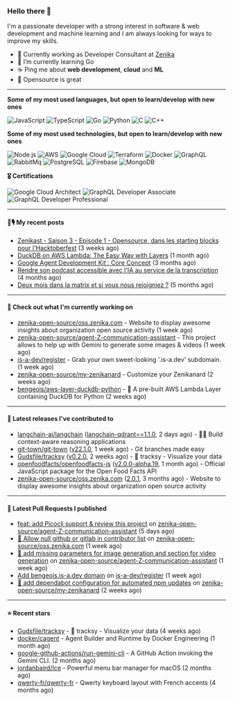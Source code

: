 ### Hello there 👋

I'm a passionate developer with a strong interest in software & web development and machine learning and I am always looking for ways to improve my skills.

- 💼 Currently working as Developer Consultant at [Zenika](https://github.com/Zenika)
- 🌱 I’m currently learning Go
- ☕️ Ping me about **web development**, **cloud** and **ML**
- 💙 Opensource is great

<hr/>

**Some of my most used languages, but open to learn/develop with new ones**

![JavaScript](https://img.shields.io/badge/-JavaScript-000?&logo=JavaScript)
![TypeScript](https://img.shields.io/badge/-TypeScript-000?&logo=TypeScript)
![Go](https://img.shields.io/badge/-Go-000?&logo=Go)
![Python](https://img.shields.io/badge/-Python-000?&logo=Python)
![C](https://img.shields.io/badge/-C-000?&logo=C)
![C++](https://img.shields.io/badge/-C++-000?&logo=c%2b%2b&logoColor=00599C)

**Some of my most used technologies, but open to learn/develop with new ones**

![Node.js](https://img.shields.io/badge/-Node.js-000?&logo=node.js)
![AWS](https://img.shields.io/badge/-AWS-000?&logo=AmazonAWS)
![Google Cloud](https://img.shields.io/badge/-Google_Cloud-000?&logo=google-cloud)
![Terraform](https://img.shields.io/badge/-Terraform-000?&logo=Terraform)
![Docker](https://img.shields.io/badge/-Docker-000?&logo=Docker)
![GraphQL](https://img.shields.io/badge/-GrapqhQL-000?&logo=graphql)
![RabbitMq](https://img.shields.io/badge/-RabbitMq-000?&logo=RabbitMq)
![PostgreSQL](https://img.shields.io/badge/-PostgreSQL-000?&logo=PostgreSQL)
![Firebase](https://img.shields.io/badge/-Firebase-000?&logo=Firebase)
![MongoDB](https://img.shields.io/badge/-MongoDB-000?&logo=MongoDB)

**🎖️ Certifications**

![Google Cloud Architect](https://img.shields.io/badge/-Google_Cloud_Architect-000?&logo=google-cloud)
![GraphQL Developer Associate](https://img.shields.io/badge/-GrapqhQL_Developer_Associate-000?&logo=graphql)
![GraphQL Developer Professional](https://img.shields.io/badge/-GrapqhQL_Developer_Professional-000?&logo=graphql)

<hr/>

#### 📕🎙️ My recent posts

- [Zenikast -  Saison 3 - Episode 1 - Opensource, dans les starting blocks pour l&#39;Hacktoberfest](https://open.spotify.com/episode/54Fcamtxrrod6OYPEvbF7N) (3 weeks ago)
- [DuckDB on AWS Lambda: The Easy Way with Layers](https://bbourgeois.dev/blog/2025/04-duckdb-aws-lambda-layers/) (1 month ago)
- [Google Agent Development Kit : Core Concept](https://bbourgeois.dev/blog/2025/03-adk-core-concept/) (3 months ago)
- [Rendre son podcast accessible avec l&#39;IA au service de la transcription](https://bbourgeois.dev/blog/2025/02-rendre-podcast-accessible/) (4 months ago)
- [Deux mois dans la matrix et si vous nous rejoigniez ?](https://bbourgeois.dev/talks/2025/matrix/) (5 months ago)

<hr/>

#### 👷 Check out what I'm currently working on

- [zenika-open-source/oss.zenika.com](https://github.com/zenika-open-source/oss.zenika.com) - Website to display awesome insights about organization open source activity (1 week ago)
- [zenika-open-source/agent-Z-communication-assistant](https://github.com/zenika-open-source/agent-Z-communication-assistant) - This project allows to help up with Gemini to generate some images &amp; videos  (1 week ago)
- [is-a-dev/register](https://github.com/is-a-dev/register) - Grab your own sweet-looking &#39;.is-a.dev&#39; subdomain. (1 week ago)
- [zenika-open-source/my-zenikanard](https://github.com/zenika-open-source/my-zenikanard) - Customize your Zenikanard (2 weeks ago)
- [bengeois/aws-layer-duckdb-python](https://github.com/bengeois/aws-layer-duckdb-python) - 🦆 A pre-built AWS Lambda Layer containing DuckDB for Python (2 weeks ago)

<hr/>

#### 🔭 Latest releases I've contributed to

- [langchain-ai/langchain](https://github.com/langchain-ai/langchain) ([langchain-qdrant==1.1.0](https://github.com/langchain-ai/langchain/releases/tag/langchain-qdrant%3D%3D1.1.0), 2 days ago) - 🦜🔗 Build context-aware reasoning applications
- [git-town/git-town](https://github.com/git-town/git-town) ([v22.1.0](https://github.com/git-town/git-town/releases/tag/v22.1.0), 1 week ago) - Git branches made easy
- [Gudsfile/tracksy](https://github.com/Gudsfile/tracksy) ([v0.2.0](https://github.com/Gudsfile/tracksy/releases/tag/v0.2.0), 2 weeks ago) - 👀 tracksy - Visualize your data
- [openfoodfacts/openfoodfacts-js](https://github.com/openfoodfacts/openfoodfacts-js) ([v2.0.0-alpha.19](https://github.com/openfoodfacts/openfoodfacts-js/releases/tag/v2.0.0-alpha.19), 1 month ago) - Official JavaScript package for the Open Food Facts API
- [zenika-open-source/oss.zenika.com](https://github.com/zenika-open-source/oss.zenika.com) ([2.0.1](https://github.com/zenika-open-source/oss.zenika.com/releases/tag/2.0.1), 3 months ago) - Website to display awesome insights about organization open source activity

<hr/>

#### 🔨 Latest Pull Requests I published

- [feat: add Picocli support &amp; review this project](https://github.com/zenika-open-source/agent-Z-communication-assistant/pull/16) on [zenika-open-source/agent-Z-communication-assistant](https://github.com/zenika-open-source/agent-Z-communication-assistant) (5 days ago)
- [:bug: Allow null github or gitlab in contributor list](https://github.com/zenika-open-source/oss.zenika.com/pull/542) on [zenika-open-source/oss.zenika.com](https://github.com/zenika-open-source/oss.zenika.com) (1 week ago)
- [:memo: add missing parameters for image generation and section for video generation](https://github.com/zenika-open-source/agent-Z-communication-assistant/pull/14) on [zenika-open-source/agent-Z-communication-assistant](https://github.com/zenika-open-source/agent-Z-communication-assistant) (1 week ago)
- [Add bengeois.is-a.dev domain](https://github.com/is-a-dev/register/pull/27988) on [is-a-dev/register](https://github.com/is-a-dev/register) (1 week ago)
- [:wrench: add dependabot configuration for automated npm updates](https://github.com/zenika-open-source/my-zenikanard/pull/79) on [zenika-open-source/my-zenikanard](https://github.com/zenika-open-source/my-zenikanard) (2 weeks ago)

<hr/>

#### ⭐ Recent stars

- [Gudsfile/tracksy](https://github.com/Gudsfile/tracksy) - 👀 tracksy - Visualize your data (4 weeks ago)
- [docker/cagent](https://github.com/docker/cagent) - Agent Builder and Runtime by Docker Engineering (1 month ago)
- [google-github-actions/run-gemini-cli](https://github.com/google-github-actions/run-gemini-cli) - A GitHub Action invoking the Gemini CLI. (2 months ago)
- [jordanbaird/Ice](https://github.com/jordanbaird/Ice) - Powerful menu bar manager for macOS (2 months ago)
- [qwerty-fr/qwerty-fr](https://github.com/qwerty-fr/qwerty-fr) - Qwerty keyboard layout with French accents (4 months ago)
